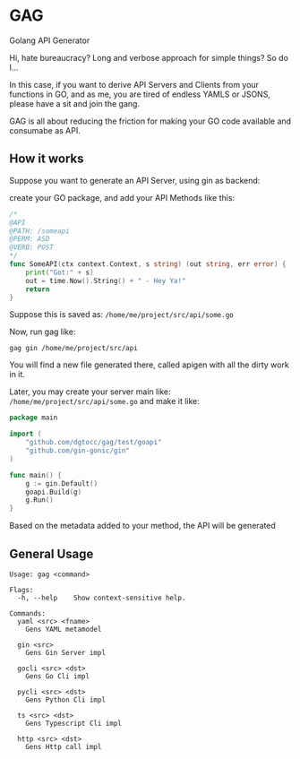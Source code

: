 # GAG
Golang API Generator

Hi, hate bureaucracy? Long and verbose approach for simple things? So do I... 

In this case, if you want to derive API Servers and Clients from your functions in GO, and as me, you are tired of 
endless YAMLS or JSONS, please have a sit and join the gang.

GAG is all about reducing the friction for making your GO code available and consumabe as API.

## How it works
Suppose you want to generate an API Server, using gin as backend:

create your GO package, and add your API Methods like this:

```go
/*
@API
@PATH: /someapi
@PERM: ASD
@VERB: POST
*/
func SomeAPI(ctx context.Context, s string) (out string, err error) {
	print("Got:" + s)
	out = time.Now().String() + " - Hey Ya!"
	return
}
```

Suppose this is saved as: `/home/me/project/src/api/some.go`

Now, run gag like: 

`gag gin /home/me/project/src/api`

You will find a new file generated there, called apigen with all the dirty work in it.

Later, you may create your server main like: `/home/me/project/src/api/some.go` and make it like:

```go
package main

import (
	"github.com/dgtocc/gag/test/goapi"
	"github.com/gin-gonic/gin"
)

func main() {
	g := gin.Default()
	goapi.Build(g)
	g.Run()
}

```

Based on the metadata added to your method, the API will be generated


## General Usage

```
Usage: gag <command>

Flags:
  -h, --help    Show context-sensitive help.

Commands:
  yaml <src> <fname>
    Gens YAML metamodel

  gin <src>
    Gens Gin Server impl

  gocli <src> <dst>
    Gens Go Cli impl

  pycli <src> <dst>
    Gens Python Cli impl

  ts <src> <dst>
    Gens Typescript Cli impl

  http <src> <dst>
    Gens Http call impl

```
